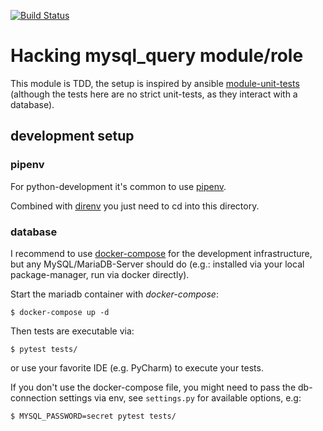 [![Build Status](https://travis-ci.org/zauberpony/ansible-mysql-query.svg?branch=master)](https://travis-ci.org/zauberpony/ansible-mysql-query)

# Hacking mysql_query module/role

This module is TDD, the setup is inspired by ansible
[module-unit-tests](http://docs.ansible.com/ansible/latest/dev_guide/developing_modules_general.html#unit-testing)
(although the tests here are no strict unit-tests, as they interact with a database).


## development setup

### pipenv

For python-development it's common to use [pipenv](https://pipenv.readthedocs.io/en/latest/).

Combined with [direnv](https://direnv.net/) you just need to cd into this directory.

### database

I recommend to use [docker-compose](https://docs.docker.com/compose/) for the development infrastructure, but any
MySQL/MariaDB-Server should do (e.g.: installed via your local package-manager, run via docker directly).

Start the mariadb container with *docker-compose*:

    $ docker-compose up -d

Then tests are executable via:

    $ pytest tests/

or use your favorite IDE (e.g. PyCharm) to execute your tests.

If you don't use the docker-compose file, you might need to pass the db-connection settings via env, see `settings.py`
for available options, e.g:

    $ MYSQL_PASSWORD=secret pytest tests/
